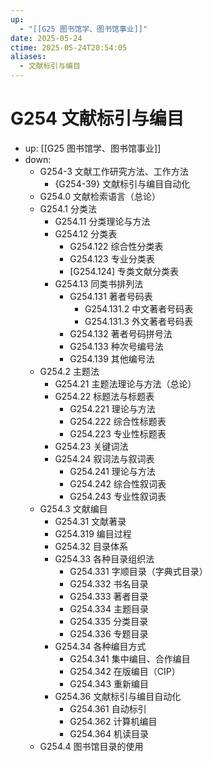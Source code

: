 ```yaml
---
up:
  - "[[G25 图书馆学、图书馆事业]]"
date: 2025-05-24
ctime: 2025-05-24T20:54:05
aliases:
  - 文献标引与编目
---
```


# G254 文献标引与编目

- up: [[G25 图书馆学、图书馆事业]]
- down:	
	- G254-3 文献工作研究方法、工作方法
		- {G254-39} 文献标引与编目自动化
	- G254.0 文献检索语言（总论）
	- G254.1 分类法
		- G254.11 分类理论与方法
		- G254.12 分类表
			- G254.122 综合性分类表
			- G254.123 专业分类表
			- [G254.124] 专类文献分类表
		- G254.13 同类书排列法
			- G254.131 著者号码表
				- G254.131.2 中文著者号码表
				- G254.131.3 外文著者号码表
			- G254.132 著者号码拼号法
			- G254.133 种次号编号法
			- G254.139 其他编号法
	- G254.2 主题法
		- G254.21 主题法理论与方法（总论）
		- G254.22 标题法与标题表
			- G254.221 理论与方法
			- G254.222 综合性标题表
			- G254.223 专业性标题表
		- G254.23 关键词法
		- G254.24 叙词法与叙词表
			- G254.241 理论与方法
			- G254.242 综合性叙词表
			- G254.243 专业性叙词表
	- G254.3 文献编目
		- G254.31 文献著录
		- G254.319 编目过程
		- G254.32 目录体系
		- G254.33 各种目录组织法
			- G254.331 字顺目录（字典式目录）
			- G254.332 书名目录
			- G254.333 著者目录
			- G254.334 主题目录
			- G254.335 分类目录
			- G254.336 专题目录
		- G254.34 各种编目方式
			- G254.341 集中编目、合作编目
			- G254.342 在版编目（CIP）
			- G254.343 重新编目
		- G254.36 文献标引与编目自动化
			- G254.361 自动标引
			- G254.362 计算机编目
			- G254.364 机读目录
	- G254.4 图书馆目录的使用
	
